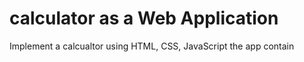 # calculator as a Web Application
Implement a calcualtor using HTML, CSS, JavaScript
the app contain 
